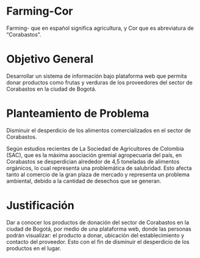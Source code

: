 # Farming-Cor
Farming- que en español significa agricultura, y Cor que es abreviatura de “Corabastos”.

# Objetivo General
Desarrollar un sistema de información bajo plataforma web que permita donar productos como frutas y verduras de los proveedores del sector de Corabastos en la ciudad de Bogotá.

# Planteamiento de Problema
Disminuir el desperdicio de los alimentos comercializados en el sector de Corabastos.

Según estudios recientes de La Sociedad de  Agricultores de Colombia (SAC), que es la máxima asociación gremial agropecuaria del país, en Corabastos se desperdician alrededor de  4,5 toneladas de alimentos orgánicos, lo cual representa una problemática de salubridad. Esto afecta tanto al comercio de la gran plaza de mercado y representa un problema ambiental, debido a la cantidad de desechos que se generan.

# Justificación
Dar a conocer los productos de donación del sector de Corabastos en la ciudad de Bogotá, por medio de una plataforma web, donde las personas podrán visualizar: el producto a donar, ubicación del establecimiento y contacto del proveedor. Esto con el fin de disminuir el  desperdicio de los productos en el lugar.


